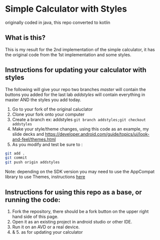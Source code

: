 # Simple Calculator with Styles
originally coded in java, this repo converted to kotlin

## What is this?

This is my result for the 2nd implementation of the simple calculator, it has the original code from the 1st implementation and some styles.

## Instructions for updating your calculator with styles

The following will give your repo two branches
_master_  will contain the buttons you added for the last lab
_addstyles_ will contain everything in master AND the styles you add today.

1. Go to your fork of the original caluclator
2. Clone your fork onto your computer
3. Create a branch ex: addstyles `git branch addstyles;git checkout addstyles`
4. Make your style/theme changes, using this code as an example, my slide decks and https://developer.android.com/guide/topics/ui/look-and-feel/themes.html
5. As you modify and test be sure to :
```bash
git add .
git commit
git push origin addstyles
```
Note:  depending on the SDK version you may need to use the AppCompat library to use Themes, instructions [here](http://androidstuff2018.tiddlyspot.com/#%5B%5BUsing%20Android%20Support%20Libraries%5D%5D
)

## Instructions for using this repo as a base, or running the code:

1. Fork the repository, there should be a fork button on the upper right hand side of this page.
2. Open it as an existing project in android studio or other IDE.
3. Run it on an AVD or a real device.
4. & 5. as for updating your calculator
